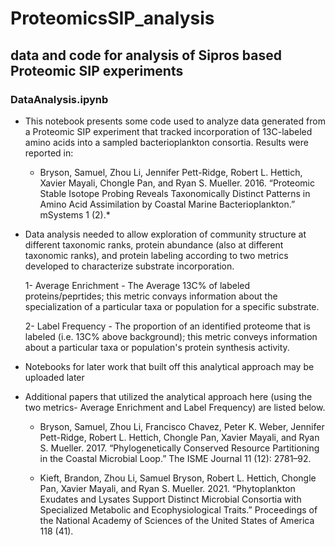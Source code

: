 # ProteomicsSIP_analysis

## data and code for analysis of Sipros based Proteomic SIP experiments

### DataAnalysis.ipynb
- This notebook presents some code used to analyze data generated from a Proteomic SIP experiment that tracked incorporation of 13C-labeled amino acids into a sampled bacterioplankton consortia. Results were reported in:

    - Bryson, Samuel, Zhou Li, Jennifer Pett-Ridge, Robert L. Hettich, Xavier Mayali, Chongle Pan, and Ryan S. Mueller. 2016. “Proteomic Stable Isotope Probing Reveals Taxonomically Distinct Patterns in Amino Acid Assimilation by Coastal Marine Bacterioplankton.” mSystems 1 (2).* 


- Data analysis needed to allow exploration of community structure at different taxonomic ranks, protein abundance (also at different taxonomic ranks), and protein labeling according to two metrics developed to characterize substrate incorporation.

    1- Average Enrichment - The Average 13C% of labeled proteins/peprtides; this metric convays information about the specialization of a particular taxa or population for a specific substrate.
    
    2- Label Frequency - The proportion of an identified proteome that is labeled (i.e. 13C% above background); this metric conveys information about a particular taxa or population's protein synthesis activity.



- Notebooks for later work that built off this analytical approach may be uploaded later


- Additional papers that utilized the analytical approach here (using the two metrics- Average Enrichment and Label Frequency) are listed below. 
    - Bryson, Samuel, Zhou Li, Francisco Chavez, Peter K. Weber, Jennifer Pett-Ridge, Robert L. Hettich, Chongle Pan, Xavier Mayali, and Ryan S. Mueller. 2017. “Phylogenetically Conserved Resource Partitioning in the Coastal Microbial Loop.” The ISME Journal 11 (12): 2781–92.

    - Kieft, Brandon, Zhou Li, Samuel Bryson, Robert L. Hettich, Chongle Pan, Xavier Mayali, and Ryan S. Mueller. 2021. “Phytoplankton Exudates and Lysates Support Distinct Microbial Consortia with Specialized Metabolic and Ecophysiological Traits.” Proceedings of the National Academy of Sciences of the United States of America 118 (41). 
